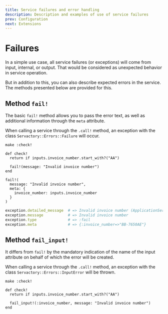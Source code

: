 ```yaml
---
title: Service failures and error handling
description: Description and examples of use of service failures
prev: Configuration
next: Extensions
---
```


# Failures

In a simple use case, all service failures (or exceptions) will come from input, internal, or output.
That would be considered as unexpected behavior in service operation.

But in addition to this, you can also describe expected errors in the service.
The methods presented below are provided for this.

## Method `fail!`

The basic `fail!` method allows you to pass the error text, as well as additional information through the `meta` attribute.

When calling a service through the `.call!` method, an exception with the class `Servactory::Errors::Failure` will occur.

```ruby{6}
make :check!

def check!
  return if inputs.invoice_number.start_with?("AA")

  fail!(message: "Invalid invoice number")
end
```

```ruby{3-5}
fail!(
  message: "Invalid invoice number",
  meta: {
    invoice_number: inputs.invoice_number
  }
)
```

```ruby
exception.detailed_message  # => Invalid invoice number (ApplicationService::Errors::Failure)
exception.message           # => Invalid invoice number
exception.type              # => :fail
exception.meta              # => {:invoice_number=>"BB-7650AE"}
```

## Method `fail_input!`

It differs from `fail!` by the mandatory indication of the name of the input attribute on behalf of which the error will be created.

When calling a service through the `.call!` method, an exception with the class `Servactory::Errors::InputError` will be thrown.

```ruby{6}
make :check!

def check!
  return if inputs.invoice_number.start_with?("AA")

  fail_input!(:invoice_number, message: "Invalid invoice number")
end
```
